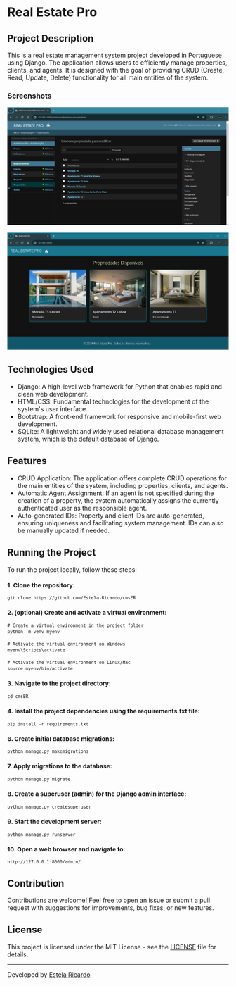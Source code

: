 # Real Estate Pro

## Project Description
This is a real estate management system project developed in Portuguese using Django. The application allows users to efficiently manage properties, clients, and agents. It is designed with the goal of providing CRUD (Create, Read, Update, Delete) functionality for all main entities of the system.

### Screenshots
![CRUD functionality in action: Easily create, read, update, and delete properties, clients and client actions with Real Estate Pro.](screenshots/crud.png)

![Real Estate Pro Webpage: Explore available properties with ease.](screenshots/webpage.png)

## Technologies Used
 - Django: A high-level web framework for Python that enables rapid and clean web development.
 - HTML/CSS: Fundamental technologies for the development of the system's user interface.
 - Bootstrap: A front-end framework for responsive and mobile-first web development.
 - SQLite: A lightweight and widely used relational database management system, which is the default database of Django.

## Features
 - CRUD Application: The application offers complete CRUD operations for the main entities of the system, including properties, clients, and agents.
 - Automatic Agent Assignment: If an agent is not specified during the creation of a property, the system automatically assigns the currently authenticated user as the responsible agent.
 - Auto-generated IDs: Property and client IDs are auto-generated, ensuring uniqueness and facilitating system management. IDs can also be manually updated if needed.


## Running the Project
To run the project locally, follow these steps:

<small>

### 1. Clone the repository:
   
    git clone https://github.com/Estela-Ricardo/cmsER
    

### 2.  (optional) Create and activate a virtual environment:
   
    # Create a virtual environment in the project folder
    python -m venv myenv

    # Activate the virtual environment on Windows
    myenv\Scripts\activate

    # Activate the virtual environment on Linux/Mac
    source myenv/bin/activate
    

### 3. Navigate to the project directory:

    cd cmsER
    

### 4. Install the project dependencies using the requirements.txt file:
   
    pip install -r requirements.txt
    

### 6. Create initial database migrations:    
   
    python manage.py makemigrations
    

### 7. Apply migrations to the database:
   
    python manage.py migrate
    

### 8. Create a superuser (admin) for the Django admin interface:
  
    python manage.py createsuperuser
    

### 9. Start the development server:
   
    python manage.py runserver
    

### 10. Open a web browser and navigate to: 

    http://127.0.0.1:8000/admin/

</small>   

## Contribution

Contributions are welcome! Feel free to open an issue or submit a pull request with suggestions for improvements, bug fixes, or new features.

## License

This project is licensed under the MIT License - see the [LICENSE](https://opensource.org/licenses/MIT) file for details.

---
Developed by [Estela Ricardo](https://github.com/Estela-Ricardo)
